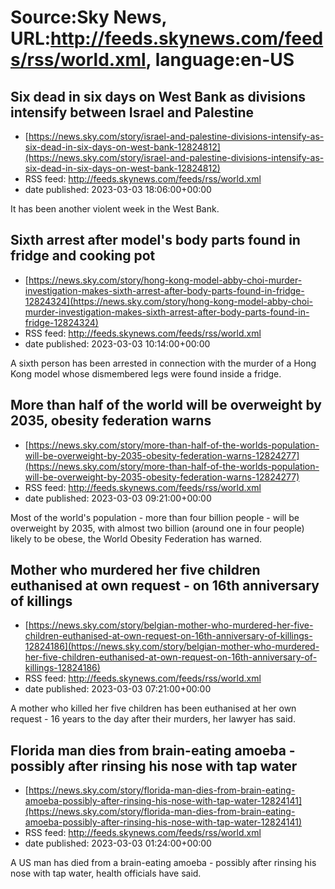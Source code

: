 # Source:Sky News, URL:http://feeds.skynews.com/feeds/rss/world.xml, language:en-US

## Six dead in six days on West Bank as divisions intensify between Israel and Palestine
 - [https://news.sky.com/story/israel-and-palestine-divisions-intensify-as-six-dead-in-six-days-on-west-bank-12824812](https://news.sky.com/story/israel-and-palestine-divisions-intensify-as-six-dead-in-six-days-on-west-bank-12824812)
 - RSS feed: http://feeds.skynews.com/feeds/rss/world.xml
 - date published: 2023-03-03 18:06:00+00:00

It has been another violent week in the West Bank.

## Sixth arrest after model's body parts found in fridge and cooking pot
 - [https://news.sky.com/story/hong-kong-model-abby-choi-murder-investigation-makes-sixth-arrest-after-body-parts-found-in-fridge-12824324](https://news.sky.com/story/hong-kong-model-abby-choi-murder-investigation-makes-sixth-arrest-after-body-parts-found-in-fridge-12824324)
 - RSS feed: http://feeds.skynews.com/feeds/rss/world.xml
 - date published: 2023-03-03 10:14:00+00:00

A sixth person has been arrested in connection with the murder of a Hong Kong model whose dismembered legs were found inside a fridge.

## More than half of the world will be overweight by 2035, obesity federation warns
 - [https://news.sky.com/story/more-than-half-of-the-worlds-population-will-be-overweight-by-2035-obesity-federation-warns-12824277](https://news.sky.com/story/more-than-half-of-the-worlds-population-will-be-overweight-by-2035-obesity-federation-warns-12824277)
 - RSS feed: http://feeds.skynews.com/feeds/rss/world.xml
 - date published: 2023-03-03 09:21:00+00:00

Most of the world's population - more than four billion people - will be overweight by 2035, with almost two billion (around one in four people) likely to be obese, the World Obesity Federation has warned.

## Mother who murdered her five children euthanised at own request - on 16th anniversary of killings
 - [https://news.sky.com/story/belgian-mother-who-murdered-her-five-children-euthanised-at-own-request-on-16th-anniversary-of-killings-12824186](https://news.sky.com/story/belgian-mother-who-murdered-her-five-children-euthanised-at-own-request-on-16th-anniversary-of-killings-12824186)
 - RSS feed: http://feeds.skynews.com/feeds/rss/world.xml
 - date published: 2023-03-03 07:21:00+00:00

A mother who killed her five children has been euthanised at her own request - 16 years to the day after their murders, her lawyer has said.

## Florida man dies from brain-eating amoeba - possibly after rinsing his nose with tap water
 - [https://news.sky.com/story/florida-man-dies-from-brain-eating-amoeba-possibly-after-rinsing-his-nose-with-tap-water-12824141](https://news.sky.com/story/florida-man-dies-from-brain-eating-amoeba-possibly-after-rinsing-his-nose-with-tap-water-12824141)
 - RSS feed: http://feeds.skynews.com/feeds/rss/world.xml
 - date published: 2023-03-03 01:24:00+00:00

A US man has died from a brain-eating amoeba - possibly after rinsing his nose with tap water, health officials have said.


